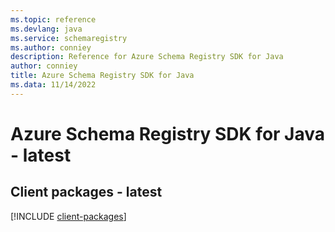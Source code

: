 ```yaml
---
ms.topic: reference
ms.devlang: java
ms.service: schemaregistry
ms.author: conniey
description: Reference for Azure Schema Registry SDK for Java
author: conniey
title: Azure Schema Registry SDK for Java
ms.data: 11/14/2022
---
```

# Azure Schema Registry SDK for Java - latest

## Client packages - latest
[!INCLUDE [client-packages](schema-registry-client-index.md)]